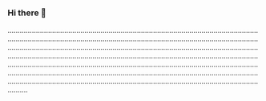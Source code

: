 ### Hi there 👋

..............................................................................................................................................................................................................................................................................................................................................................................................................................................................................................................................................................................................................................................................................................................................................................................................................................................................................................................